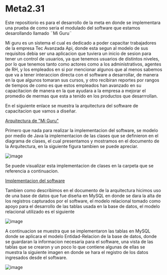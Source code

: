 # Meta2.31
Este repositiorio es para el desarrollo de la meta en donde se implementara una prueba de como seria el modulado del software que estamos desarollando llamado ¨Mi Guru¨

Mi guru es un sistema el cual es dedicado a poder capacitar trabajadores de la empresa Tec Avanzada Api, donde esta segun al modelo de sus requisitos debia ser una aplicacion que tuviera un inicio de sesion para tener un control de usuarios, ya que tenemos usuarios de distintos niveles, por lo que tenemos tanto como actores como a los administrativos, agentes de RH, y los empleados en si por mencionar algunos que al menos sabemos que va a tener interaccion directa con el software a desarrollar, de manera en la que algunos tomaran sus cursos, y otro recibiran reportes por rangos de tiempos de como es que estos empleados han avanzado en su capacitacion de manera en la que ayudara a la empresa a mejorar el promedio de mermas que esta a tenido en los productos que desarrrollan.

En el siguiente enlace se muestra la arquitectura del software de capacitacion que vamos a diseñar.

[Arquitectura de "Mi Guru"](https://github.com/Medina14Manuel/Meta2.31/blob/main/Meta2.2.1ArquitecturaMiguru%20(1).pdf)

Primero que nada para realizar la implementacion del software, se modelo por medio de Java la implementacion de las clases que se definieron en el diagrama de clases, el cual presentamos y mostramos en el documento de la Arquitectura, en la siguiente figura tambien se puede apreciar.

![image](https://github.com/user-attachments/assets/35fbd3a9-6b14-442d-b662-81b70cbaeda6)

Se puede visualizar esta implementacion de clases en la carpeta que se referencia a continuacion.

[Implementacion del software](https://github.com/Medina14Manuel/Meta2.31/tree/main/MiGuru)

Tambien como describimos en el documento de la arquitectura hicimos uso de una base de datos que fue diseña en MySQL en donde se dara la alta de los registros capturados por el software, el modelo relacional tomado como apoyo para el desarrollo de las tablas usada en la base de datos, el modelo relacional utilizado es el siguiente

![image](https://github.com/user-attachments/assets/067630cd-9172-4108-a960-1fd493832b87)

A continuacion se muestra que se implementaron las tablas en MySQL donde se aplicara el modelo Entidad-Relacion de la base de datos, donde se guardaran la informacion necesaria para el software, una vista de las tablas que se crearon y un poco lo que contiene algunas de ellas se muestra la siguiente imagen en donde se hara el registro de los datos ingresados desde el software.

![image](https://github.com/user-attachments/assets/e9d2ec11-dfd2-4be3-bd00-f114dc8c84d9)


